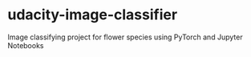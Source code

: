 # udacity-image-classifier
Image classifying project for flower species using PyTorch and Jupyter Notebooks
